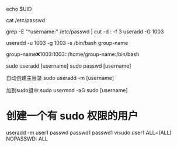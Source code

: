 
echo $UID

cat /etc/passwd

grep -E "^username:" /etc/passwd | cut -d : -f 3
useradd -G 1003

useradd -u 1003 -g 1003 -s /bin/bash group-name

group-name:x:1003:1003::/home/group-name:/bin/bash

sudo useradd [username]
sudo passwd [username]

自动创建主目录
sudo useradd -m [username]

加到sudo组中
sudo usermod -aG sudo [username]


# 创建一个有 sudo 权限的用户

useradd -m user1
passwd passwd1
passwd1
visudo
user1       ALL=(ALL)       NOPASSWD: ALL

